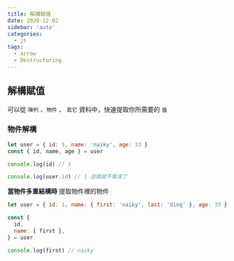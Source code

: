 ```yaml
---
title: 解構賦值
date: 2020-12-02
sidebar: 'auto'
categories:
  - js
tags:
  - arrow
  - Destructuring
---
```


## 解構賦值

可以從 `陣列` 、`物件` 、 `其它` 資料中，快速提取你所需要的 `值`

### 物件解構

```js
let user = { id: 1, name: 'naiky', age: 33 }
const { id, name, age } = user

console.log(id) // 1

console.log(user.id) // 1 這樣就不簡潔了
```

**當物件多重結構時**
提取物件裡的物件

```js
let user = { id: 1, name: { first: 'naiky', last: 'ding' }, age: 33 }

const {
  id,
  name: { first },
} = user

console.log(first) // naiky
```
